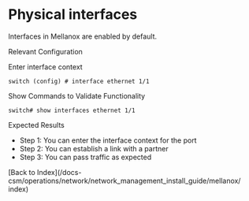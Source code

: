 # Physical interfaces

Interfaces in Mellanox are enabled by default.

Relevant Configuration 

Enter interface context 

```
switch (config) # interface ethernet 1/1
```

Show Commands to Validate Functionality 

```
switch# show interfaces ethernet 1/1
```

Expected Results 

* Step 1: You can enter the interface context for the port 
* Step 2: You can establish a link with a partner
* Step 3: You can pass traffic as expected 

[Back to Index](/docs-csm/operations/network/network_management_install_guide/mellanox/
index)
